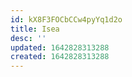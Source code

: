 ```yaml
---
id: kX8F3FOCbCCw4pyYq1d2o
title: Isea
desc: ''
updated: 1642828313288
created: 1642828313288
---
```



